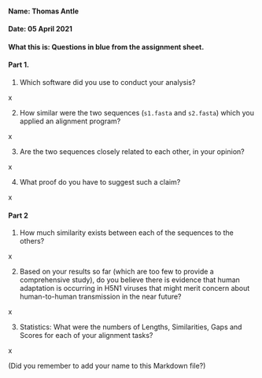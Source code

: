 #### Name: Thomas Antle
#### Date: 05 April 2021
#### What this is: Questions in blue from the assignment sheet.

#### Part 1.


 1. Which software did you use to conduct your analysis?

x

 2. How similar were the two sequences (`s1.fasta` and `s2.fasta`) which you applied an alignment program?

x

 3. Are the two sequences closely related to each other, in your opinion?

x

 4. What proof do you have to suggest such a claim?


x



#### Part 2
 1. How much similarity exists between each of the sequences to the others?

x

 2. Based on your results so far (which are too few to provide a comprehensive study), do you believe there is evidence that human adaptation is occurring in H5N1 viruses that might merit concern about human-to-human transmission in the near future?


x

 3. Statistics: What were the numbers of Lengths, Similarities, Gaps and Scores for each of your alignment tasks?


x



(Did you remember to add your name to this Markdown file?)
